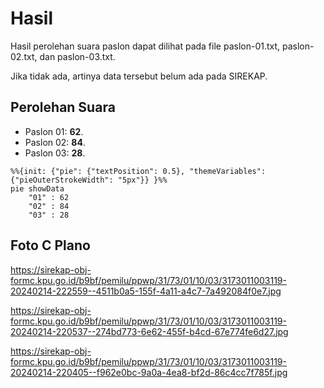 # Hasil

Hasil perolehan suara paslon dapat dilihat pada file paslon-01.txt, paslon-02.txt, dan paslon-03.txt.

Jika tidak ada, artinya data tersebut belum ada pada SIREKAP.

## Perolehan Suara

 * Paslon 01: **62**.
 * Paslon 02: **84**.
 * Paslon 03: **28**.

```mermaid
%%{init: {"pie": {"textPosition": 0.5}, "themeVariables": {"pieOuterStrokeWidth": "5px"}} }%%
pie showData
    "01" : 62
    "02" : 84
    "03" : 28
```
## Foto C Plano

https://sirekap-obj-formc.kpu.go.id/b9bf/pemilu/ppwp/31/73/01/10/03/3173011003119-20240214-222559--4511b0a5-155f-4a11-a4c7-7a492084f0e7.jpg

https://sirekap-obj-formc.kpu.go.id/b9bf/pemilu/ppwp/31/73/01/10/03/3173011003119-20240214-220537--274bd773-6e62-455f-b4cd-67e774fe6d27.jpg

https://sirekap-obj-formc.kpu.go.id/b9bf/pemilu/ppwp/31/73/01/10/03/3173011003119-20240214-220405--f962e0bc-9a0a-4ea8-bf2d-86c4cc7f785f.jpg
